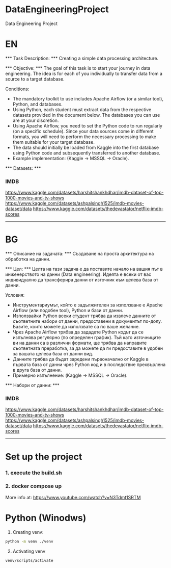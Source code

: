 # DataEngineeringProject
Data Engineering Project


# EN

*** Task Description: *** Creating a simple data processing architecture.

*** Objective: *** The goal of this task is to start your journey in data engineering. The idea is for each of you individually to transfer data from a source to a target database.

Conditions:
- The mandatory toolkit to use includes Apache Airflow (or a similar tool), Python, and databases.
- Using Python, each student must extract data from the respective datasets provided in the document below. The databases you can use are at your discretion.
- Using Apache Airflow, you need to set the Python code to run regularly (on a specific schedule).
Since your data sources come in different formats, you will need to perform the necessary processing to make them suitable for your target database.
- The data should initially be loaded from Kaggle into the first database using Python code and subsequently transferred to another database.
- Example implementation: (Kaggle -> MSSQL -> Oracle).

*** Datasets:  ***

### IMDB

https://www.kaggle.com/datasets/harshitshankhdhar/imdb-dataset-of-top-1000-movies-and-tv-shows
https://www.kaggle.com/datasets/ashpalsingh1525/imdb-movies-dataset/data
https://www.kaggle.com/datasets/thedevastator/netflix-imdb-scores

---

# BG


*** Описание на задачата: *** Създаване на проста архитектура на обработка на данни.

*** Цел: ***  Целта на тази задача е да поставите начало на вашия път в инженерството на данни (Data engineering). Идеята е всеки от вас индивидуално да трансферира данни от източник към целева база от данни.

Условия: 
- Инструментариумът, който е задължителен за използване е Apache Airflow (или подобен tool), Python и бази от данни.
- Използвайки Python всеки студент трябва да извлече данните от съответните набори от данни, предоставени в документът по-долу. Базите, които можете да използвате са по ваше желание.
- Чрез Apache Airflow трябва да зададете Python кодът да се изпълнява регулярно (по определен график).
Тъй като източниците ви на данни са в различни формати, ще трябва да направите съответната преработка, за да можете да ги предоставите в удобен за вашата целева база от данни вид.
- Данните трябва да бъдат заредени първоначално от Kaggle в първата база от данни чрез Python код и в последствие прехвърлена в друга база от данни. 
- Примерно изпълнение: (Kaggle -> MSSQL -> Oracle).


*** Набори от данни:  ***

### IMDB

https://www.kaggle.com/datasets/harshitshankhdhar/imdb-dataset-of-top-1000-movies-and-tv-shows
https://www.kaggle.com/datasets/ashpalsingh1525/imdb-movies-dataset/data
https://www.kaggle.com/datasets/thedevastator/netflix-imdb-scores

---

# Set up the project

### 1. execute the build.sh

### 2. docker compose up


More info at:
https://www.youtube.com/watch?v=N3Tdmt1SRTM




# Python (Winodws)

1. Creating venv:
```bash
python -m venv ./venv 
```

2. Activating venv
```bash
venv/scripts/activate
```
